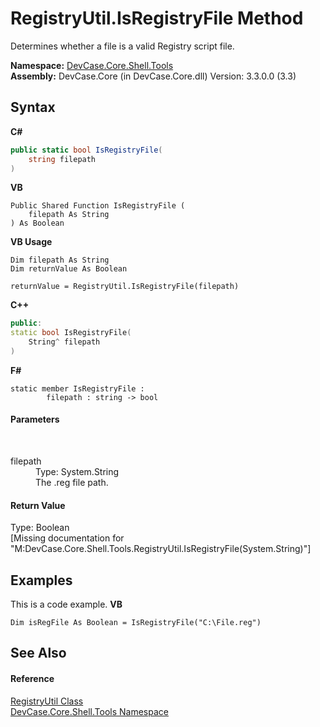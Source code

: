 # RegistryUtil.IsRegistryFile Method 
 

Determines whether a file is a valid Registry script file.

**Namespace:**&nbsp;<a href="N_DevCase_Core_Shell_Tools">DevCase.Core.Shell.Tools</a><br />**Assembly:**&nbsp;DevCase.Core (in DevCase.Core.dll) Version: 3.3.0.0 (3.3)

## Syntax

**C#**<br />
``` C#
public static bool IsRegistryFile(
	string filepath
)
```

**VB**<br />
``` VB
Public Shared Function IsRegistryFile ( 
	filepath As String
) As Boolean
```

**VB Usage**<br />
``` VB Usage
Dim filepath As String
Dim returnValue As Boolean

returnValue = RegistryUtil.IsRegistryFile(filepath)
```

**C++**<br />
``` C++
public:
static bool IsRegistryFile(
	String^ filepath
)
```

**F#**<br />
``` F#
static member IsRegistryFile : 
        filepath : string -> bool 

```


#### Parameters
&nbsp;<dl><dt>filepath</dt><dd>Type: System.String<br />The .reg file path.</dd></dl>

#### Return Value
Type: Boolean<br />\[Missing <returns> documentation for "M:DevCase.Core.Shell.Tools.RegistryUtil.IsRegistryFile(System.String)"\]

## Examples
This is a code example. 
**VB**<br />
``` VB
Dim isRegFile As Boolean = IsRegistryFile("C:\File.reg")
```


## See Also


#### Reference
<a href="T_DevCase_Core_Shell_Tools_RegistryUtil">RegistryUtil Class</a><br /><a href="N_DevCase_Core_Shell_Tools">DevCase.Core.Shell.Tools Namespace</a><br />